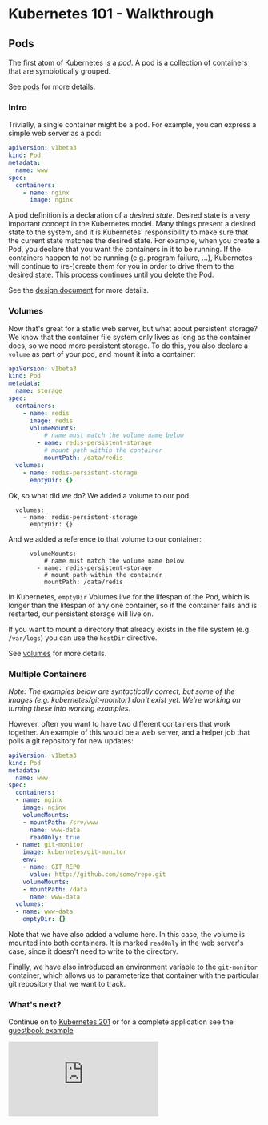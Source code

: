 # Kubernetes 101 - Walkthrough

## Pods
The first atom of Kubernetes is a _pod_.  A pod is a collection of containers that are symbiotically grouped.

See [pods](../../docs/pods.md) for more details.

### Intro

Trivially, a single container might be a pod.  For example, you can express a simple web server as a pod:

```yaml
apiVersion: v1beta3
kind: Pod
metadata:
  name: www
spec:
  containers:
    - name: nginx
      image: nginx
```

A pod definition is a declaration of a _desired state_.  Desired state is a very important concept in the Kubernetes model.  Many things present a desired state to the system, and it is Kubernetes' responsibility to make sure that the current state matches the desired state.  For example, when you create a Pod, you declare that you want the containers in it to be running.  If the containers happen to not be running (e.g. program failure, ...), Kubernetes will continue to (re-)create them for you in order to drive them to the desired state. This process continues until you delete the Pod.

See the [design document](../../DESIGN.md) for more details.

### Volumes

Now that's great for a static web server, but what about persistent storage?  We know that the container file system only lives as long as the container does, so we need more persistent storage.  To do this, you also declare a ```volume``` as part of your pod, and mount it into a container:
```yaml
apiVersion: v1beta3
kind: Pod
metadata:
  name: storage
spec:
  containers:
    - name: redis
      image: redis
      volumeMounts:
          # name must match the volume name below
        - name: redis-persistent-storage
          # mount path within the container
          mountPath: /data/redis
  volumes:
    - name: redis-persistent-storage
      emptyDir: {}
```

Ok, so what did we do? We added a volume to our pod:
```
  volumes:
    - name: redis-persistent-storage
      emptyDir: {}
```

And we added a reference to that volume to our container:
```
      volumeMounts:
          # name must match the volume name below
        - name: redis-persistent-storage
          # mount path within the container
          mountPath: /data/redis
```

In Kubernetes, ```emptyDir``` Volumes live for the lifespan of the Pod, which is longer than the lifespan of any one container, so if the container fails and is restarted, our persistent storage will live on.

If you want to mount a directory that already exists in the file system (e.g. ```/var/logs```) you can use the ```hostDir``` directive.

See [volumes](../../docs/volumes.md) for more details.

### Multiple Containers

_Note:
The examples below are syntactically correct, but some of the images (e.g. kubernetes/git-monitor) don't exist yet.  We're working on turning these into working examples._


However, often you want to have two different containers that work together.  An example of this would be a web server, and a helper job that polls a git repository for new updates:

```yaml
apiVersion: v1beta3
kind: Pod
metadata:
  name: www
spec:
  containers:
  - name: nginx
    image: nginx
    volumeMounts:
    - mountPath: /srv/www
      name: www-data
      readOnly: true
  - name: git-monitor
    image: kubernetes/git-monitor
    env:
    - name: GIT_REPO
      value: http://github.com/some/repo.git
    volumeMounts:
    - mountPath: /data
      name: www-data
  volumes:
  - name: www-data
    emptyDir: {}
```

Note that we have also added a volume here.  In this case, the volume is mounted into both containers.  It is marked ```readOnly``` in the web server's case, since it doesn't need to write to the directory.

Finally, we have also introduced an environment variable to the ```git-monitor``` container, which allows us to parameterize that container with the particular git repository that we want to track.


### What's next?
Continue on to [Kubernetes 201](https://github.com/GoogleCloudPlatform/kubernetes/tree/master/examples/walkthrough/k8s201.md) or
for a complete application see the [guestbook example](https://github.com/GoogleCloudPlatform/kubernetes/tree/master/examples/guestbook/README.md)


[![Analytics](https://kubernetes-site.appspot.com/UA-36037335-10/GitHub/examples/walkthrough/README.md?pixel)]()
